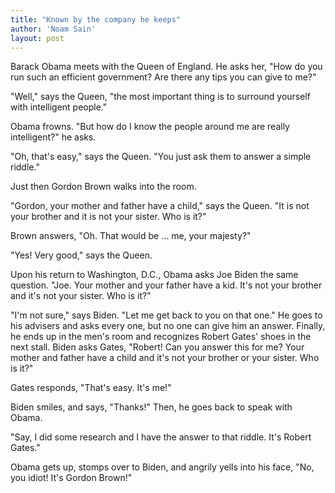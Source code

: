 ```yaml
---
title: "Known by the company he keeps"
author: 'Noam Sain'
layout: post
---
```


Barack Obama meets with the Queen of England. He asks her, "How do you run such an efficient government? Are there any tips you can give to me?"  
  
"Well," says the Queen, "the most important thing is to surround yourself with intelligent people."

Obama frowns. "But how do I know the people around me are really intelligent?" he asks.

"Oh, that's easy," says the Queen. "You just ask them to answer a simple riddle."

Just then Gordon Brown walks into the room.

"Gordon, your mother and father have a child," says the Queen. "It is not your brother and it is not your sister. Who is it?"

Brown answers, "Oh. That would be … me, your majesty?"

"Yes! Very good," says the Queen.

Upon his return to Washington, D.C., Obama asks Joe Biden the same question. "Joe. Your mother and your father have a kid. It's not your brother and it's not your sister. Who is it?"

"I'm not sure," says Biden. "Let me get back to you on that one." He goes to his advisers and asks every one, but no one can give him an answer. Finally, he ends up in the men's room and recognizes Robert Gates' shoes in the next stall. Biden asks Gates, "Robert! Can you answer this for me? Your mother and father have a child and it's not your brother or your sister. Who is it?"

Gates responds, "That's easy. It's me!"

Biden smiles, and says, "Thanks!" Then, he goes back to speak with Obama.

"Say, I did some research and I have the answer to that riddle. It's Robert Gates."

Obama gets up, stomps over to Biden, and angrily yells into his face, "No, you idiot! It's Gordon Brown!"